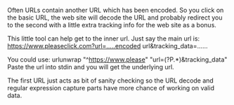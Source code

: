Often URLs contain another URL which has been encoded. So you click on the basic URL, the web site will decode the URL and probably redirect you to the second with a little extra tracking info for the web site as a bonus.

This little tool can help get to the inner url. Just say the main url is:
https://www.pleaseclick.com?url=.....encoded url&tracking_data=......

You could use: urlunwrap "^https://www.please" "url=(?P<url>.*)&tracking_data"
Paste the url into stdin and you will get the underlying url.

The first URL just acts as bit of sanity checking so the URL decode and regular expression
capture parts have more chance of working on valid data.
